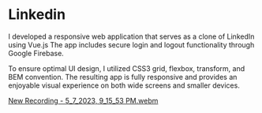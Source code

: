 <h1> Linkedin </h1>
I developed a responsive web application that serves as a clone of LinkedIn using Vue.js The app includes secure login and logout functionality through Google Firebase.

To ensure optimal UI design, I utilized CSS3 grid, flexbox, transform, and BEM convention. The resulting app is fully responsive and provides an enjoyable visual experience on both wide screens and smaller devices.


[New Recording - 5_7_2023, 9_15_53 PM.webm](https://user-images.githubusercontent.com/93156232/236686905-5df0fe8f-a56f-4d18-b4d0-7ab34b23c2da.webm)
